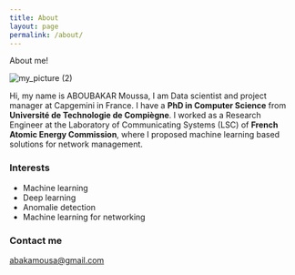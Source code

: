 ```yaml
---
title: About
layout: page
permalink: /about/
---
```


About me!

![my_picture (2)](https://user-images.githubusercontent.com/18530355/214386639-a9d3ce38-027b-4ae2-8c5e-ffcce1f6e24d.jpg)

Hi, my name is ABOUBAKAR Moussa, I am Data scientist and project manager at Capgemini in France. I have a **PhD in Computer Science** from **Université de Technologie de Compiègne**. I worked as a Research Engineer at the Laboratory of Communicating Systems (LSC) of **French Atomic Energy Commission**, where I proposed machine learning based solutions for network management. 

### Interests
* Machine learning
* Deep learning
* Anomalie detection
* Machine learning for networking



### Contact me

[abakamousa@gmail.com](mailto:abakamousa@gmail.com)
